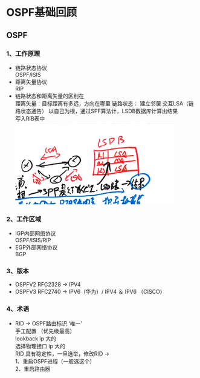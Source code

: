 # OSPF基础回顾
## OSPF
### 1、工作原理  
* 链路状态协议   
OSPF/ISIS
* 距离矢量协议  
RIP
* 链路状态和距离矢量的区别在  
距离矢量：目标距离有多远，方向在哪里
链路状态：
建立邻居
交互LSA（链路状态通告）
以自己为根，通过SPF算法计，LSDB数据库计算出结果  
写入RIB表中
![img_16.png](img_16.png)
### 2、工作区域 
* IGP内部网络协议  
OSPF/ISIS/RIP
* EGP外部网络协议  
BGP
### 3、版本
* OSPFV2 RFC2328 → IPV4
* OSPFV3 RFC2740 → IPV6（华为）/ IPV4 ＆ IPV6 （CISCO）
### 4、术语
* RID → OSPF路由标识 ‘唯一’  
手工配置 （优先级最高）  
lookback ip 大的  
选择物理接口 ip 大的  
RID 具有稳定性，一旦选举，修改RID →   
1、重启OSPF进程（一般选这个）  
2、重启路由器
